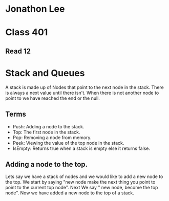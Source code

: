 # Jonathon Lee
# Class 401
## Read 12

# Stack and Queues
A stack is made up of Nodes that point to the next node in the stack. There is always a next value until there isn't. When there is not another node to point to we have reached the end or the null. 

## Terms
- Push: Adding a node to the stack.
- Top: The first node in the stack.
- Pop: Removing a node from memory.
- Peek: Viewing the value of the top node in the stack.
- IsEmpty: Returns true when a stack is empty else it returns false.

## Adding a node to the top.
Lets say we have a stack of nodes and we would like to add a new node to the top.
We start by saying "new node make the next thing you point to point to the current top node". Next We say " new node, become the top node". Now we have added a new node to the top of a stack.